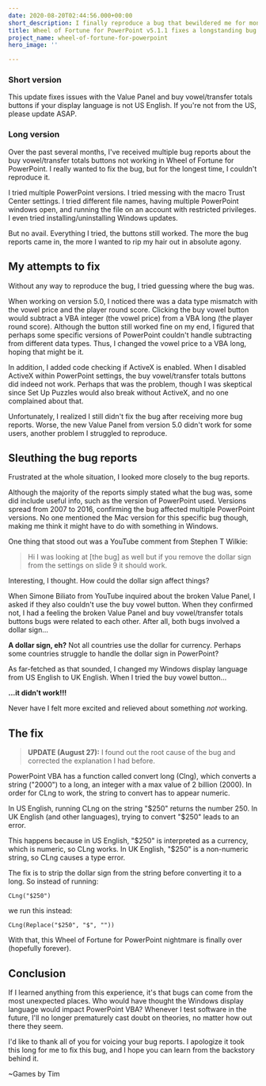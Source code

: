 ```yaml
---
date: 2020-08-20T02:44:56.000+00:00
short_description: I finally reproduce a bug that bewildered me for months!
title: Wheel of Fortune for PowerPoint v5.1.1 fixes a longstanding bug
project_name: wheel-of-fortune-for-powerpoint
hero_image: ''

---
```

### Short version

This update fixes issues with the Value Panel and buy vowel/transfer totals buttons if your display language is not US English. If you're not from the US, please update ASAP.

### Long version

Over the past several months, I've received multiple bug reports about the buy vowel/transfer totals buttons not working in Wheel of Fortune for PowerPoint. I really wanted to fix the bug, but for the longest time, I couldn't reproduce it.

I tried multiple PowerPoint versions. I tried messing with the macro Trust Center settings. I tried different file names, having multiple PowerPoint windows open, and running the file on an account with restricted privileges. I even tried installing/uninstalling Windows updates.

But no avail. Everything I tried, the buttons still worked. The more the bug reports came in, the more I wanted to rip my hair out in absolute agony.

## My attempts to fix

Without any way to reproduce the bug, I tried guessing where the bug was.

When working on version 5.0, I noticed there was a data type mismatch with the vowel price and the player round score. Clicking the buy vowel button would subtract a VBA integer (the vowel price) from a VBA long (the player round score). Although the button still worked fine on my end, I figured that perhaps some specific versions of PowerPoint couldn't handle subtracting from different data types. Thus, I changed the vowel price to a VBA long, hoping that might be it.

In addition, I added code checking if ActiveX is enabled. When I disabled ActiveX within PowerPoint settings, the buy vowel/transfer totals buttons did indeed not work. Perhaps that was the problem, though I was skeptical since Set Up Puzzles would also break without ActiveX, and no one complained about that.

Unfortunately, I realized I still didn't fix the bug after receiving more bug reports. Worse, the new Value Panel from version 5.0 didn't work for some users, another problem I struggled to reproduce.

## Sleuthing the bug reports

Frustrated at the whole situation, I looked more closely to the bug reports.

Although the majority of the reports simply stated what the bug was, some did include useful info, such as the version of PowerPoint used. Versions spread from 2007 to 2016, confirming the bug affected multiple PowerPoint versions. No one mentioned the Mac version for this specific bug though, making me think it might have to do with something in Windows.

One thing that stood out was a YouTube comment from Stephen T Wilkie:

> Hi I was looking at \[the bug\] as well but if you remove the dollar sign from the settings on slide 9 it should work.

Interesting, I thought. How could the dollar sign affect things?

When Simone Biliato from YouTube inquired about the broken Value Panel, I asked if they also couldn't use the buy vowel button. When they confirmed not, I had a feeling the broken Value Panel and buy vowel/transfer totals buttons bugs were related to each other. After all, both bugs involved a dollar sign...

**A dollar sign, eh?** Not all countries use the dollar for currency. Perhaps some countries struggle to handle the dollar sign in PowerPoint?

As far-fetched as that sounded, I changed my Windows display language from US English to UK English. When I tried the buy vowel button...

**...it didn't work!!!**

Never have I felt more excited and relieved about something _not_ working.

## The fix

> **UPDATE (August 27):** I found out the root cause of the bug and corrected the explanation I had before.

PowerPoint VBA has a function called convert long (Clng), which converts a string ("2000") to a long, an integer with a max value of 2 billion (2000). In order for CLng to work, the string to convert has to appear numeric.

In US English, running CLng on the string "$250" returns the number 250. In UK English (and other languages), trying to convert "$250" leads to an error.

This happens because in US English, "$250" is interpreted as a currency, which is numeric, so CLng works. In UK English, "$250" is a non-numeric string, so CLng causes a type error.

The fix is to strip the dollar sign from the string before converting it to a long. So instead of running:

`CLng("$250")`

we run this instead:

`CLng(Replace("$250", "$", ""))`

With that, this Wheel of Fortune for PowerPoint nightmare is finally over (hopefully forever).

## Conclusion

If I learned anything from this experience, it's that bugs can come from the most unexpected places. Who would have thought the Windows display language would impact PowerPoint VBA? Whenever I test software in the future, I'll no longer prematurely cast doubt on theories, no matter how out there they seem.

I'd like to thank all of you for voicing your bug reports. I apologize it took this long for me to fix this bug, and I hope you can learn from the backstory behind it.

\~Games by Tim